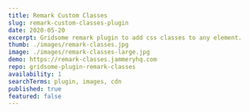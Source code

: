 ```yaml
---
title: Remark Custom Classes
slug: remark-custom-classes-plugin
date: 2020-05-20
excerpt: Gridsome remark plugin to add css classes to any element.
thumb: ./images/remark-classes.jpg
image: ./images/remark-classes-large.jpg
demo: https://remark-classes.jammeryhq.com
repo: gridsome-plugin-remark-classes
availability: 1
searchTerms: plugin, images, cdn
published: true
featured: false
---
```

